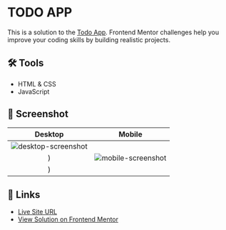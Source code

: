 # TODO APP

This is a solution to the [Todo App](https://www.frontendmentor.io/challenges/todo-app-Su1_KokOW/hub). Frontend Mentor challenges help you improve your coding skills by building realistic projects.

## 🛠️ Tools
- HTML & CSS
- JavaScript


## 📸 Screenshot

| Desktop | Mobile |
| :----------------: | :---------------: |
| ![desktop-screenshot](https://github.com/ShinobiKoda/todo-app/assets/145020092/0710fca9-5709-4175-9d09-09e5b40c6b7b)
) | ![mobile-screenshot](https://github.com/ShinobiKoda/todo-app/assets/145020092/4592d708-1d8e-4286-a676-734582483836)
) |

## 🔗 Links

- [Live Site URL](https://shinobikoda.github.io/todo-app/)
- [View Solution on Frontend Mentor](https://www.frontendmentor.io/challenges/todo-app-Su1_KokOW/hub?share=true)
